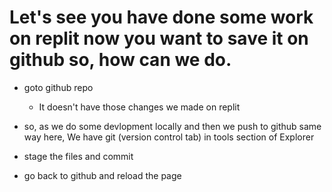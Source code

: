 # Let's see you have done some work on replit now you want to save it on github so, how can we do.

- goto github repo
  - It doesn't have those changes we made on replit

- so, as we do some devlopment locally and then we push to github same way here, We have git (version control tab) in tools section of Explorer

- stage the files and commit

- go back to github and reload the page
